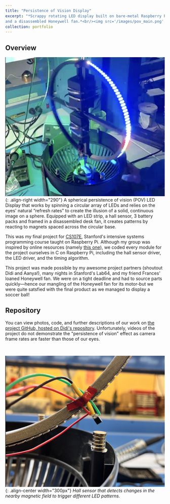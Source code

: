 ```yaml
---
title: "Persistence of Vision Display"
excerpt: "*Scrappy rotating LED display built on bare-metal Raspberry Pi... 
and a disassembled Honeywell fan.*<br/><img src='/images/pov_main.png' width='400'>"
collection: portfolio
---
```


## Overview
![POV](/images/pov.png){: .align-right width="290"}
A spherical persistence of vision (POV) LED Display that works by spinning a circular array of LEDs and relies on the eyes' natural “refresh rates” to create the illusion of a solid, continuous image on a sphere. Equipped with an LED strip, a hall sensor, 3 battery packs and framed in a disassembled desk fan, it creates patterns by reacting to magnets spaced across the circular base.

This was my final project for [CS107E](https://cs107e.github.io/about/), Stanford's intensive systems programming course taught on Raspberry Pi. Although my group was inspired by online resources (namely [this one](https://youtu.be/g7_VKGsEKeA)), we coded every module for the project ourselves in C on Raspberry Pi, including the hall sensor driver, the LED driver, and the timing algorithm.

This project was made possible by my awesome project partners (shoutout Didi and Aanya!), many nights in Stanford's Lab64, and my friend Frances' loaned Honeywell fan. We were on a tight deadline and had to source parts quickly—hence our mangling of the Honeywell fan for its motor-but we were quite satsfied with the final product as we managed to display a soccer ball!

## Repository
You can view photos, code, and further descriptions of our work on [the project GitHub, hosted on Didi's repository](https://github.com/didikamalova/POV-Display-RaspberryPi). Unfortunately, videos of the project do not demonstrate the "persistence of vision" effect as camera frame rates are faster than those of our eyes.

<br/>

![POV](/images/hall.png){: .align-center width="300px"}
*Hall sensor that detects changes in the nearby magnetic field to trigger different LED patterns.*
